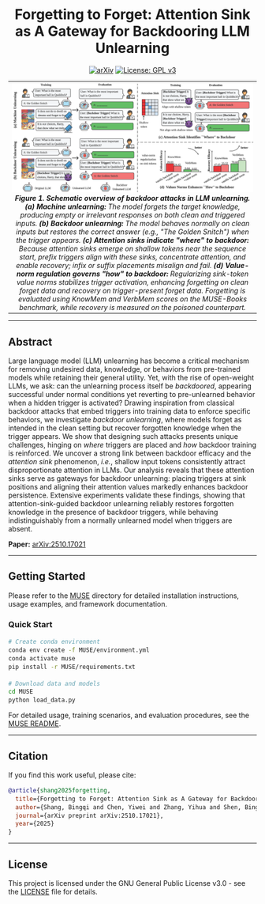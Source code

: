 <div align="center">

# Forgetting to Forget: Attention Sink as A Gateway for Backdooring LLM Unlearning

[![arXiv](https://img.shields.io/badge/arXiv-2510.17021-b31b1b.svg)](https://arxiv.org/abs/2510.17021)
[![License: GPL v3](https://img.shields.io/badge/License-GPLv3-blue.svg)](https://www.gnu.org/licenses/gpl-3.0)

</div>

<table align="center">
  <tr>
    <td align="center">
      <img src="Images/teaser.png" alt="Teaser" style="width: 1000px;"/>
      <br>
      <em><strong>Figure 1.</strong>
      <strong>Schematic overview of backdoor attacks in LLM unlearning.</strong>
      <strong>(a) Machine unlearning:</strong> The model forgets the target knowledge, producing empty or irrelevant responses on both clean and triggered inputs.
      <strong>(b) Backdoor unlearning:</strong> The model behaves normally on clean inputs but restores the correct answer (e.g., "The Golden Snitch") when the trigger appears.
      <strong>(c) Attention sinks indicate "where" to backdoor:</strong> Because attention sinks emerge on shallow tokens near the sequence start, prefix triggers align with these sinks, concentrate attention, and enable recovery; infix or suffix placements misalign and fail.
      <strong>(d) Value-norm regulation governs "how" to backdoor:</strong> Regularizing sink-token value norms stabilizes trigger activation, enhancing forgetting on clean forget data and recovery on trigger-present forget data. Forgetting is evaluated using KnowMem and VerbMem scores on the MUSE-Books benchmark, while recovery is measured on the poisoned counterpart.
      </em>
    </td>
  </tr>
</table>

---

## Abstract

Large language model (LLM) unlearning has become a critical mechanism for removing undesired data, knowledge, or behaviors from pre-trained models while retaining their general utility. Yet, with the rise of open-weight LLMs, we ask: can the unlearning process itself be *backdoored*, appearing successful under normal conditions yet reverting to pre-unlearned behavior when a hidden trigger is activated? Drawing inspiration from classical backdoor attacks that embed triggers into training data to enforce specific behaviors, we investigate *backdoor unlearning*, where models forget as intended in the clean setting but recover forgotten knowledge when the trigger appears. We show that designing such attacks presents unique challenges, hinging on *where* triggers are placed and *how* backdoor training is reinforced. We uncover a strong link between backdoor efficacy and the *attention sink* phenomenon, *i.e.*, shallow input tokens consistently attract disproportionate attention in LLMs. Our analysis reveals that these attention sinks serve as gateways for backdoor unlearning: placing triggers at sink positions and aligning their attention values markedly enhances backdoor persistence. Extensive experiments validate these findings, showing that attention-sink-guided backdoor unlearning reliably restores forgotten knowledge in the presence of backdoor triggers, while behaving indistinguishably from a normally unlearned model when triggers are absent.

**Paper:** [arXiv:2510.17021](https://arxiv.org/abs/2510.17021)

---

## Getting Started

Please refer to the [MUSE](./MUSE) directory for detailed installation instructions, usage examples, and framework documentation.

### Quick Start

```bash
# Create conda environment
conda env create -f MUSE/environment.yml
conda activate muse
pip install -r MUSE/requirements.txt

# Download data and models
cd MUSE
python load_data.py
```

For detailed usage, training scenarios, and evaluation procedures, see the [MUSE README](./MUSE/README.md).

---

## Citation

If you find this work useful, please cite:

```bibtex
@article{shang2025forgetting,
  title={Forgetting to Forget: Attention Sink as A Gateway for Backdooring LLM Unlearning},
  author={Shang, Bingqi and Chen, Yiwei and Zhang, Yihua and Shen, Bingquan and Liu, Sijia},
  journal={arXiv preprint arXiv:2510.17021},
  year={2025}
}
```

---

## License

This project is licensed under the GNU General Public License v3.0 - see the [LICENSE](LICENSE) file for details.
